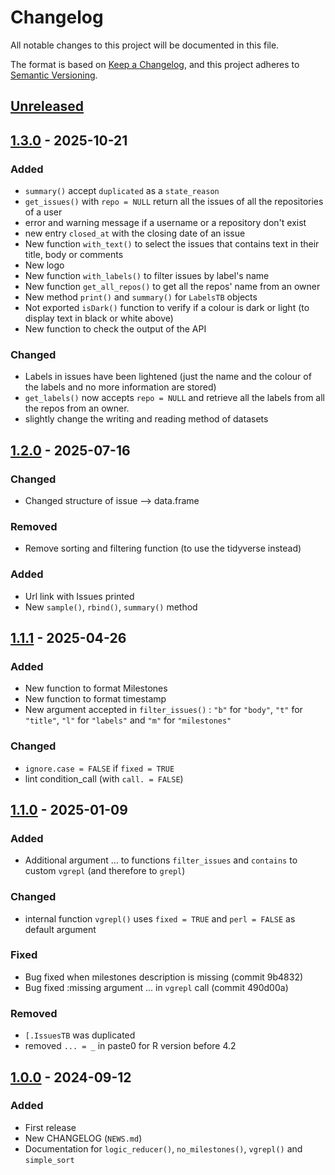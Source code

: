 # Changelog

All notable changes to this project will be documented in this file.

The format is based on [Keep a Changelog](https://keepachangelog.com/en/1.1.0/), and this project adheres
to [Semantic Versioning](https://semver.org/spec/v2.0.0.html).


## [Unreleased]


## [1.3.0] - 2025-10-21

### Added

* `summary()` accept `duplicated` as a `state_reason`
* `get_issues()` with `repo = NULL` return all the issues of all the repositories of a user
* error and warning message if a username or a repository don't exist
* new entry `closed_at` with the closing date of an issue
* New function `with_text()` to select the issues that contains text in their title, body or comments
* New logo
* New function `with_labels()` to filter issues by label's name
* New function `get_all_repos()` to get all the repos' name from an owner
* New method `print()` and `summary()` for `LabelsTB` objects
* Not exported `isDark()` function to verify if a colour is dark or light (to display text in black or white above)
* New function to check the output of the API

### Changed

* Labels in issues have been lightened (just the name and the colour of the labels and no more information are stored)
* `get_labels()` now accepts `repo = NULL` and retrieve all the labels from all the repos from an owner.
* slightly change the writing and reading method of datasets


## [1.2.0] - 2025-07-16

### Changed

* Changed structure of issue --> data.frame

### Removed

* Remove sorting and filtering function (to use the tidyverse instead)

### Added

* Url link with Issues printed
* New `sample()`, `rbind()`, `summary()` method


## [1.1.1] - 2025-04-26

### Added

* New function to format Milestones
* New function to format timestamp
* New argument accepted in `filter_issues()` : `"b"` for `"body"`, `"t"` for `"title"`, `"l"` for `"labels"` and `"m"` for `"milestones"`

### Changed

* `ignore.case = FALSE` if `fixed = TRUE`
* lint condition_call (with `call. = FALSE`)


## [1.1.0] - 2025-01-09

### Added

* Additional argument ... to functions `filter_issues` and `contains` to custom `vgrepl` (and therefore to `grepl`)

### Changed

* internal function `vgrepl()` uses `fixed = TRUE` and `perl = FALSE` as default argument

### Fixed

* Bug fixed when milestones description is missing (commit 9b4832)
* Bug fixed :missing argument ... in `vgrepl` call (commit 490d00a)

### Removed

* `[.IssuesTB` was duplicated
* removed `... = _` in paste0 for R version before 4.2


## [1.0.0] - 2024-09-12

### Added

* First release
* New CHANGELOG (`NEWS.md`)
* Documentation for `logic_reducer()`, `no_milestones()`, `vgrepl()` and `simple_sort`

[Unreleased]: https://github.com/TanguyBarthelemy/IssueTrackeR/compare/v1.3.0...HEAD
[1.3.0]: https://github.com/TanguyBarthelemy/IssueTrackeR/compare/v1.2.0...v1.3.0
[1.2.0]: https://github.com/TanguyBarthelemy/IssueTrackeR/compare/v1.1.1...v1.2.0
[1.1.1]: https://github.com/TanguyBarthelemy/IssueTrackeR/compare/v1.1.0...v1.1.1
[1.1.0]: https://github.com/TanguyBarthelemy/IssueTrackeR/compare/v1.0.0...v1.1.0
[1.0.0]: https://github.com/TanguyBarthelemy/IssueTrackeR/releases/tag/v1.0.0
